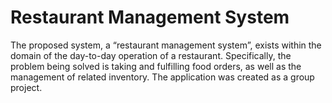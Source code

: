 # Restaurant Management System

The proposed system, a “restaurant management system”, exists within the domain of the day-to-day
operation of a restaurant. Specifically, the problem being solved is taking and fulfilling food orders, as
well as the management of related inventory. 
The application was created as a group project.
